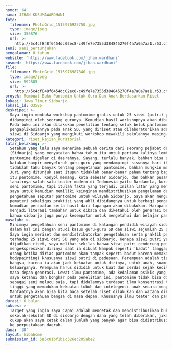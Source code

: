 ```yaml
---
nomor: 64
nama: JIHAN KUSUMAWARDHANI
foto:
  filename: PhotoGrid_1515976925750.jpg
  type: image/jpeg
  size: 356876
  url: >-
    http://5c4cf848f6454dc02ec8-c49fe7e7355d384845270f4a7a0a7aa1.r53.cf2.rackcdn.com/32872259-bc0d-45eb-9d75-1870f929e2ab/PhotoGrid_1515976925750.jpg
seni: seni_pertunjukan
pengalaman: 8 tahun
website: 'https://www.facebook.com/jihan.wardhani'
sosmed: 'https://www.facebook.com/jihan.wardhani'
file:
  filename: PhotoGrid_1515976987840.jpg
  type: image/jpeg
  size: 592805
  url: >-
    http://5c4cf848f6454dc02ec8-c49fe7e7355d384845270f4a7a0a7aa1.r53.cf2.rackcdn.com/0319bb62-468b-4c57-989b-0bfd5bc1a7d0/PhotoGrid_1515976987840.jpg
proyek: Membuat Buku Pantomim Untuk Guru Dan Anak Berdasarkan Riset
lokasi: Jawa Timur Sidoarjo
lokasi_id: Q3586
deskripsi: >-
  Saya ingin membuka workshop pantomime gratis untuk 25 siswi (putri) yang akan
  didampingi oleh seorang gurunya. Kemudian hasil workshopnya akan dibukukan.
  Pada buku ini akan dilakukan penelitian tentang seluk beluk pantomime dan
  pengaplikasiannya pada anak SD, yang diriset atau dilaboratorikan adalah ke 25
  siswi di Sidoarjo yang mengikuti workshop mewakili sekolahnya masing-masing
kategori: riset_kajian_kuratorial
latar_belakang: >-
  Setahun yang lalu saya menerima sebuah cerita dari seorang pejabat daerah
  (Sidoarjo) yang menyatakan bahwa tahun itu untuk pertama kalinya lomba
  pantomime digelar di daerahnya. Sayang, terlalu banyak, bahkan bisa saya
  katakan hampir menyeluruh guru-guru yang mendampingi siswanya hari itu
  tidaklah tahu banyak tentang pengetahuan pantomime, bahkan mungkin manfaatnya.
  Juri yang ditunjuk saat itupun tidaklah benar-benar paham tentang bagaimana
  itu pantomime. Konyol memang, kota sebesar Sidoarjo, dan bahkan pusat
  lahairnya salah satu teater modern di Indonesia yaitu Dardanela, kurang tahu
  seni pantomime, tapi itulah fakta yang terjadi. Inilah latar yang membelakangi
  saya untuk kemudian memiliki keinginan mendistribusikan pengalaman dan
  pengetahuan seputar pantomime untuk wilayah Sidoarjo. Saya akan mengundang
  pemateri sekaligus praktisi yang ahli dibidangnya untuk berbagi pengetahuan,
  kemudian persoalan serta hasil dari lapangan akan dibukukan. Harapannya bisa
  menjadi literasi tambahan untuk dibaca dan diketahui oleh generasi bangsa,
  bahwa sidoarjo juga punya kesempatan untuk mengetahui dan belajar pantomime.
masalah: >-
  Minimnya pengetahuan seni pantomime di kalangan pendidik wilayah sidoarjo,
  dalam hal ini dengan studi kasus guru-guru SD dan siswi sejumlah 25 pasangan.
  Saya ingin meriset dan mendistributorkan pengetahuan serta praktik pantomime
  terhadap 25 siswi dari SD yang ada di sidoarjo. Kenapa siswi putri yang
  dijadikan riset, saya melihat sekilas bahwa siswi putri cenderung pemalu dalam
  mengekspresikan dirinya saat ia dibuat Nampak seperti ‘badut’ (anggapan banyak
  orang ketika dirias pantomime akan tampak seperti badut karena memakai
  bodypainting) khususnya siswi putri di pedesaan. Perempuan adalah tiangnya
  bangsa, karena ia akan jadi kekuatan untuk dirinya, untuk anak, suami, dan
  keluarganya. Prempuan harus dididik untuk kuat dan cerdas sejak kecil demi
  masa depan generasi. Lewat ilmu pantomime, ada kedalaman psikis yang ingin
  saya ketahui dan bongkar pada penelitian ini, pantomime tidak bisa dianggap
  sebagai seni melucu saja, tapi didalamnya terdapat ilmu konsentrasi tingkat
  tinggi yang memadukan kekuatan tubuh dan intelegensi anak secara menyeluruh.
  Manfaatnya akan bisa kita baca setelah riset dilakukan dan wacana dikembangkan
  untuk pengetahuan bangsa di masa depan. Khususnya ilmu teater dan pantomime.
durasi: 6 bulan
sukses: >-
  Target yang ingin saya capai adalah mencetak dan mendistribusikan buku ke
  sekolah-sekolah SD di sidoarjo dengan dana yang telah diberikan, jika dana
  cukup akan saya cetak dalam jumlah yang banyak agar bisa didistribusikan juga
  ke perpustakaan daerah.
dana: '30'
layout: hibahcme
submission_id: 5a5c01bf1b1c326ec205abe2
---
```

